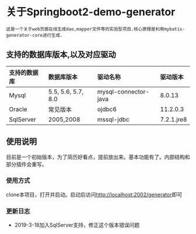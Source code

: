 # 关于Springboot2-demo-generator 
    这是一个关于web页面在线生成dao,mapper文件等的实验型项目.核心原理是利用mybatis-generator-core进行生成.
    
## 支持的数据库版本,以及对应驱动

| 支持的数据库 | 数据库版本         | 驱动名称             | 驱动版本 |
|:---|:---|:---|:---|
| Mysql        | 5.5, 5.6, 5.7, 8.0 | mysql-connector-java | 8.0.13   |
| Oracle | 常见版本 | ojdbc6 | 11.2.0.3 |
| SqlServer | 2005,2008 | mssql-jdbc | 7.2.1.jre8 |


## 使用说明

目前是一个初始版本，为了简历好看点，提前放出来。基本功能有了。内部结构和部分插件会重写。

### 使用方式
clone本项目，打开并启动。启动后访问[http://localhost:2002/generator](http://localhost:2002/generator)即可

### 更新日志
- 2019-3-18加入SqlServer支持，修正这个版本错误问题


